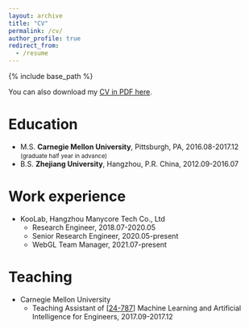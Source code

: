 ```yaml
---
layout: archive
title: "CV"
permalink: /cv/
author_profile: true
redirect_from:
  - /resume
---
```


{% include base_path %}

You can also download my [CV in PDF here](/files/).

Education
======
* M.S. <strong>Carnegie Mellon University</strong>, Pittsburgh, PA, 2016.08-2017.12 <small>(graduate half year in advance)</small>
* B.S. <strong>Zhejiang University</strong>, Hangzhou, P.R. China, 2012.09-2016.07

Work experience
======
* KooLab, Hangzhou Manycore Tech Co., Ltd
  * Research Engineer, 2018.07-2020.05
  * Senior Research Engineer, 2020.05-present
  * WebGL Team Manager, 2021.07-present

Teaching
======
* Carnegie Mellon University
  * Teaching Assistant of [[24-787](https://www.meche.engineering.cmu.edu/education/courses/24-787.html)] Machine Learning and Artificial Intelligence for Engineers, 2017.09-2017.12
